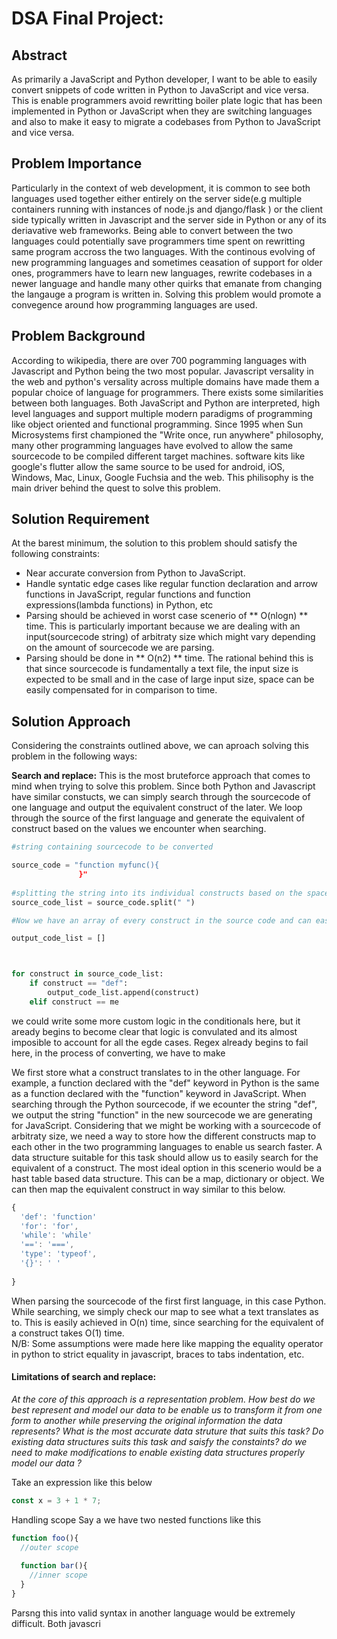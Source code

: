 # **DSA Final Project:** 

##                                               Abstract
As primarily a JavaScript and Python developer, I want to be able to easily convert snippets of code written in Python to JavaScript and vice versa. This is enable programmers avoid rewritting boiler plate logic that has been implemented in Python or JavaScript when they are switching languages and also to make it easy to migrate a codebases from Python to JavaScript and vice versa. 

##                                       Problem Importance
  Particularly in the context of web development, it is common to see both languages used together either entirely on the server side(e.g multiple containers running with instances of node.js and django/flask ) or the client side typically written in Javascript and the server side in Python or any of its deriavative web frameworks. Being able to convert between the two languages could potentially save programmers time spent on rewritting same program accross the two languages. With the continous evolving of new programming languages and sometimes ceasation of support for older ones, programmers have to learn new languages, rewrite codebases in a newer language and handle many other quirks that emanate from changing the langauge a program is written in. Solving this problem would promote a convegence around how programming languages are used.


##                                           Problem Background

According to wikipedia, there are over 700 pogramming languages with Javascript and Python being the two most popular. Javascript versality in the web and python's versality across multiple domains have made them a popular choice of language for programmers. There exists some similarities between both languages. Both JavaScript and Python are interpreted, high level languages and support multiple modern paradigms of programming like object oriented and functional programming. Since 1995 when Sun Microsystems first championed the "Write once, run anywhere" philosophy, many other programming languages have evolved to allow the same sourcecode to be compiled different target machines. software kits like google's flutter allow the same source to be used for android, iOS, Windows, Mac, Linux, Google Fuchsia and the web. This philisophy is the main driver behind the quest to solve this problem. 


##                                   Solution Requirement
At the barest minimum, the solution to this problem should satisfy the following constraints:
* Near accurate conversion from Python to JavaScript.
* Handle syntatic edge cases like regular function declaration and arrow functions in JavaScript, regular functions and function expressions(lambda functions) in Python, etc
* Parsing should be achieved in worst case scenerio of ** O(nlogn) ** time. This is  particularly important because we are dealing with an input(sourcecode string) of arbitraty size which might vary depending on the amount of sourcecode we are parsing. 
* Parsing should be done in ** O(n2) ** time. The rational behind this is that since sourcecode is fundamentally a text file, the input size is expected to be small and in the case of large input size, space can be easily compensated for in  comparison to time. 


##                                                   Solution Approach                      
Considering the constraints outlined above, we can aproach solving this problem in the following ways:


**Search and replace:** This is the most bruteforce approach that comes to mind when trying to solve this problem. Since both Python and Javascript have similar constucts, we can simply search through the sourcecode of one language and output the equivalent construct of the later. We loop through the source of the first language and generate the equivalent of construct based on the values we encounter when searching.  
```python
#string containing sourcecode to be converted

source_code = "function myfunc(){
               }"
               
#splitting the string into its individual constructs based on the space delimiter
source_code_list = source_code.split(" ")

#Now we have an array of every construct in the source code and can easily

output_code_list = []



for construct in source_code_list:
    if construct == "def":
        output_code_list.append(construct)
    elif construct == me
```

we could write some more custom logic in the conditionals here, but it aready begins to become clear that logic is convulated and its almost imposible to account for all the egde cases. 
Regex already begins to fail here, in the process of converting, we have to make 


We first store what a construct translates to in the other language. For example, a function declared with the "def" keyword in Python is the same as a function declared with the "function" keyword in JavaScript. When searching through the Python sourcecode, if we ecounter the string "def", we output the string "function" in the new sourcecode we are generating for JavaScript. Considering that we might be working with a sourcecode of arbitraty size, we need a way to store how the different constructs map to each other in the two programming languages to enable us search faster. A data structure suitable for this task should allow us to easily search for the equivalent of a construct. The most ideal option in this scenerio would be a hast table based data structure. This can be a map, dictionary or object. We can then map the equivalent construct in way similar to this below.

```javascript
{
  'def': 'function'
  'for': 'for',
  'while': 'while'
  '==': '===',
  'type': 'typeof',
  '{}': ' '
  
}
```
When parsing the sourcecode of the first first language, in this case Python. While searching, we simply check our map to see what a text translates as to. This is easily achieved in O(n) time, since searching for the equivalent of a construct takes O(1) time.  
N/B: Some assumptions were made here like mapping the equality operator in python to strict equality in javascript, braces to  tabs indentation, etc. 

#### Limitations of search and replace: 



*At the core of this approach is a representation problem. How best do we best represent and model our data to be enable us to transform it from one form to another while preserving the original information the data represents? What is the most accurate data struture that suits this task? Do existing data structures suits this task and saisfy the constaints? do we need to make modifications to enable existing data structures properly model our data ?*









Take an expression like this below
```javascript
const x = 3 + 1 * 7;
```
Handling scope
Say a we have two nested functions like this

```javascript
function foo(){
  //outer scope
  
  function bar(){
    //inner scope
  }
}
```
Parsng this into valid syntax in another language would be extremely difficult. Both javascri

```

